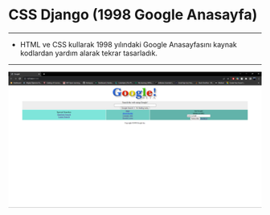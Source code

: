 # CSS Django (1998 Google Anasayfa)
---
- HTML ve CSS kullarak 1998 yılındaki Google Anasayfasını kaynak kodlardan yardım alarak tekrar tasarladık.
---
![img](https://github.com/Berkayssy/1998-GoogleIndex/blob/master/img/Ekran%20g%C3%B6r%C3%BCnt%C3%BCs%C3%BC%202022-11-17%20164535.png?raw=true)
